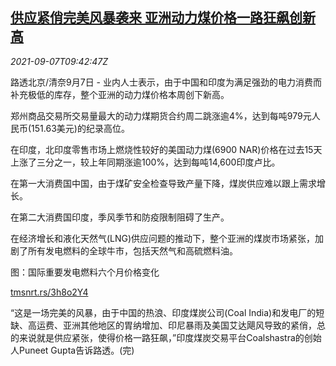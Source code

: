 <!--1631008863000-->
[供应紧俏完美风暴袭来 亚洲动力煤价格一路狂飙创新高](https://cn.reuters.com/article/asia-coal-drv-supply-0907-idCNKBS2G30NR)
------

<div><i>2021-09-07T09:42:47Z</i></div><p>路透北京/清奈9月7日 - 业内人士表示，由于中国和印度为满足强劲的电力消费而补充极低的库存，整个亚洲的动力煤价格本周创下新高。</p><p>郑州商品交易所交易量最大的动力煤期货合约周二跳涨逾4%，达到每吨979元人民币(151.63美元)的纪录高位。</p><p>在印度，北印度零售市场上燃烧性较好的美国动力煤(6900 NAR)价格在过去15天上涨了三分之一，较上年同期涨逾100%，达到每吨14,600印度卢比。</p><p>在第一大消费国中国，由于煤矿安全检查导致产量下降，煤炭供应难以跟上需求增长。</p><p>在第二大消费国印度，季风季节和防疫限制阻碍了生产。</p><p>在经济增长和液化天然气(LNG)供应问题的推动下，整个亚洲的煤炭市场紧张，加剧了所有发电燃料的全球牛市，包括天然气和高硫燃料油。</p><p>图：国际重要发电燃料六个月价格变化</p><p><a href="https://tmsnrt.rs/3h8o2Y4">tmsnrt.rs/3h8o2Y4</a></p><p>“这是一场完美的风暴，由于中国的热浪、印度煤炭公司(Coal India)和发电厂的短缺、高运费、亚洲其他地区的胃纳增加、印尼暴雨及美国艾达飓风导致的紧俏，总的来说就是供应紧张，使得价格一路狂飙，”印度煤炭交易平台Coalshastra的创始人Puneet Gupta告诉路透。(完)</p>
